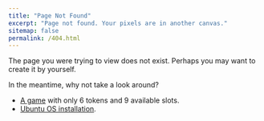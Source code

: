 ```yaml
---
title: "Page Not Found"
excerpt: "Page not found. Your pixels are in another canvas."
sitemap: false
permalink: /404.html
---
```


The page you were trying to view does not exist. Perhaps you may want to create it by yourself.


In the meantime, why not take a look around?

- [A game](/a-nine-point-game/) with only 6 tokens and 9 available slots.
- [Ubuntu OS installation](/ubuntu-installation/).

<!--
<script>
  var GOOG_FIXURL_LANG = 'en';
  var GOOG_FIXURL_SITE = '{{ site.url }}'
</script>
<script src="https://linkhelp.clients.google.com/tbproxy/lh/wm/fixurl.js">
</script>
 -->
